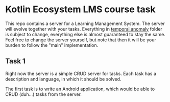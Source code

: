 # Kotlin Ecosystem LMS course task

This repo contains a server for a Learning Management System.
The server will evolve together with your tasks.
Everything in [temporal anomaly](./src/main/kotlin/org/jetbrains/edu/teamporalanomaly) folder is subject to change, 
everything else is almost guaranteed to stay the same.
Feel free to change the server yourself, but note that then it will be your burden to follow the "main" implementation.

## Task 1
Right now the server is a simple CRUD server for tasks. 
Each task has a description and language, in which it should be solved.

The first task is to write an Android application, which would be able to CRUD (duh...) tasks from the server.